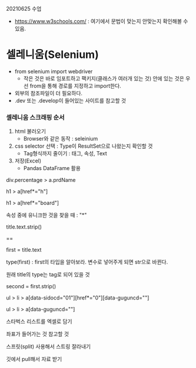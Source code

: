 20210625 수업

* https://www.w3schools.com/ : 여기에서 문법이 맞는지 안맞는지 확인해볼 수 있음.



# 셀레니움(Selenium)

* from selenium import webdriver
  - 작은 것은 바로 임포트하고 팩키지(클래스가 여러개 있는 것) 안에 있는 것은 우선  from을 통해 경로를 지정하고 import한다. 
* 외부의 참조파일이 더 필요하다. 
* .dev 또는 .develop이 들어있는 사이트를 참고할 것



### 셀레니움 스크래핑 순서

1. html  불러오기
   - Browser와 같은 동작 : seleinium
2. css selector 선택 : Type이 ResultSet으로 나왔는지 확인할 것
   - Tag형식까지 줄이기 : 태그, 속성, Text
3. 저장(Excel)
   - Pandas DataFrame 활용

div.percentage > a.prdName



h1 > a[href*="h"]

h1 > a[href*="board"]

속성 중에 유니크한 것을 찾을 때 : "*"



title.text.strip()

==

first = title.text

type(first) : first의 타입을 알아보라. 변수로 넣어주게 되면 str으로 바뀐다. 

원래 title의 type는 tag로 되어 있을 것

second = first.strip()





ul > li > a[data-sidocd="01"][href*="0"][data-guguncd=""]

ul > li > a[data-guguncd=""]

스타벅스 리스트를 엑셀로 담기

좌표가 들어가는 것 참고할 것





스프릿(split) 사용해서 스트링 잘라내기  

깃에서 pull해서 자료 받기




